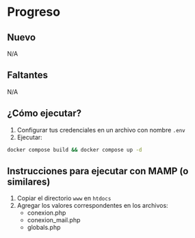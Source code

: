 # Progreso
## Nuevo
N/A

## Faltantes
N/A

## ¿Cómo ejecutar?
1. Configurar tus credenciales en un archivo con nombre `.env`
2. Ejecutar:
```bash
docker compose build && docker compose up -d
```
## Instrucciones para ejecutar con MAMP (o similares)
1. Copiar el directorio `www` en `htdocs`
2. Agregar los valores correspondentes en los archivos:
    - conexion.php
    - conexion_mail.php
    - globals.php
